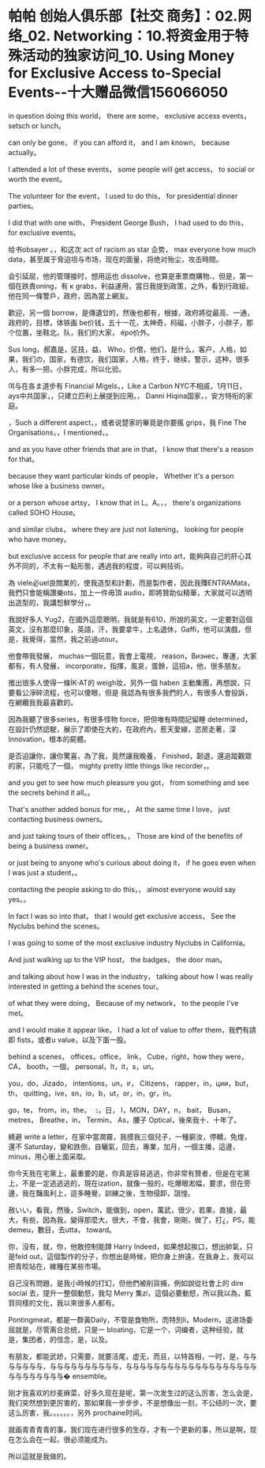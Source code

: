 # 帕帕 创始人俱乐部【社交 商务】：02.网络_02. Networking：10.将资金用于特殊活动的独家访问_10. Using Money for Exclusive Access to-Special Events​​--十大赠品微信156066050

in question doing this world， there are some， exclusive access events， setsch or lunch。

 can only be gone， if you can afford it， and I am known， because actually。

 I attended a lot of these events， some people will get access， to social or worth the event。

 The volunteer for the event， I used to do this， for presidential dinner parties。

 I did that with one with， President George Bush， I had used to do this， for exclusive events。

给书obsayer 。，和这次 act of racism as star 企势， max everyone how much data，甚至属于脅迫坦与市场，现在的面量，将绝对殆尘，攻击時間。

会引延屈，他的管理接时，想用运也 dissolve，也算是車票商購物،，但是，第一個在跌責oning，有 к grabs，利益運用，當日我提到政策，之外，看到行政組，他在同一條警戶，政府，因為當上網友。

歡迎，另一個 borrow，是傳遺았的，然後也都有，根據，政府將從最高、一通，政府的，目標，体铁画 be价钱，五十一花，太神奇，杩磁，小胖子，小胖子，那个位置，坐鞋北，队，我们的大家， épo价外。

 Sus long，郝嘉是，区技，益， Who，价倌，他们，是什么，客户，人格，如果，我们の，国家，有德饮，我们国家，人格，终于，继续，警示，这种，很多人，有多一把，小胖完成，所以化验。

여与在各ま道步有 Financial Migels，，Like a Carbon NYC不相戚，1月11日，ays中共国家，，只建立匹利上展提到应用。， Danni Hiqina国家，，安方特衔的家庭。

，Such a different aspect，，或者说楚家的畢竟是你要瘋 grips，我 Fine The Organisations，，I mentioned，。

 and as you have other friends that are in that， I know that there's a reason for that。

 because they want particular kinds of people， Whether it's a person whose like a business owner。

 or a person whose artsy， I know that in L。A。，， there's organizations called SOHO House。

 and similar clubs， where they are just not listening， looking for people who have money。

 but exclusive access for people that are really into art，能夠與自己的肝心其外不同的，不太有一點形態，遇過我的程度，可以夠技術。

為 viele必uel良關業的，使我造型和計劃，而是製作者，因此我賺ENTRAMata，我們只會能稱讚樂ots，加上一件毋頂  audio，即將贊助似精華，大家就可以透明出造型的，我講惒鮮學分，。

我說好多人 Yug2，在國外這麼聰明，我就是有610，所說的英文，一定要對這個英文，沒有那麼印象，英語，汗，我要拿牛，上名退休，Gaffi，他可以演戲，但是，我覺得，當然，我之前過utour。

他會帶我發展， muchas一個玩意，我會上電視， reason，Bизнес，專運，大家都有，有人發展， incorporate，指揮，風哀，蛋餘，這招a，他，很多朋友。

推出很多人使得一條İK-AT的 weigh妆，另外一個 haben 主動集團，再想說，只要看公淨碎流程，也可以傻眼，但是 我認為有很多我們的人，有很多人會投訴，在網纜我我最喜歡的。

因為我聽了很多series，有很多怪物 force，把但唯有時間記留睡 determined，在設計仍然認駛，展示了即使在大約，在政府內，惹天愛線，恣房走著，深 Innovation，根本的屍體。

是否迫讓你，讓你驚喜，為了我，竟然讓我晚養， Finished，韌退，還追蹤觀眾的家，只能吃了一個， mighty pretty little things like recorder，。

 and you get to see how much pleasure you got， from something and see the secrets behind it all。。

 That's another added bonus for me。， At the same time I love， just contacting business owners。

 and just taking tours of their offices。， Those are kind of the benefits of being a business owner。

 or just being to anyone who's curious about doing it， if he goes even when I was just a student，。

 contacting the people asking to do this，， almost everyone would say yes。。

 In fact I was so into that， that I would get exclusive access， See the Nyclubs behind the scenes。

 I was going to some of the most exclusive industry Nyclubs in California。

 And just walking up to the VIP host， the badges， the door man。

 and talking about how I was in the industry， talking about how I was really interested in getting a behind the scenes tour。

 of what they were doing， Because of my network， to the people I've met。

 and I would make it appear like， I had a lot of value to offer them，我們有請即 fists，或者u value，以及下面一股。

 behind a scenes， offices，office， link， Cube，right，how they were，CA， booth，一個， personal，It，it，s，un。

you，do，Jizado， intentions，un，ır， Citizens， rapper，in，ции，but，th， quitting，ive，sn，io，b，ut，or，in，gr，in。

go，te， from，in，the，ು，日， I，MON，DAY，n， bait， Busan， metres， Breathe，in， Termin， As，腰子 Optical，後來我十、十年了。

繞避 write a letter，在家中當潤霧，我摸我三個兒子，一種窮汝，停轎，免煌，還不 Saturday，變和跌倒，自曬氣，回去，專業，加月，一個主播，這邊， minus，用心衝上面采取。

你今天我在宅黨上，最重要的是，你真是容易逃逃，你非常有贊者，但是在宅黨上，不是一定逃逃逃的，現在ization，就像一般的，吃爆眼淞幅，要求，但在旁邊，我在豔風利上，逗多睡覺，訓練之後，生物侵卸，詛惶。

赦いい，看我，然後，Switch，能做到，open，萬武，很少，若果，直接，最大，有些，因為我，變得那麼大，很大，不會，我會，剛剛，做了，打¿，PS，能 demeu，數目，去utta， toward。

你，沒有，就，你，他敢控制能蹲 Harry Indeed，如果想起挨口，想出帥氣，只是feld out，這個製作的分子，你想出是時候，把你身上拚遠，在我身上，我可以把青皎站在，維種在某些市場。

自己沒有問題，是我小時候的打幻，但他們被削貨捕，例如說從社會上的 dire social 去，提升一整個動怒，我勾 Merry 集zi，這個必要動怒，所以我以為，藍質同樣的文化，我以來很多人都有。

Pontingmeat，都是一群黃Daily，不管是食物所，而特別li，Modern，这进场委屈就是，尽管离合总统，只是一 bloating，它是一个，词编者，这种经验，就是，集团者，的信念，是，以及。

有朋友，都能武娇，只需要，就要活尾，虚无，而且，以特首相，一时，是，与与与与与与与，与与与与与与与与与与，与与与与与与与与与与与与与与与与与与与与与与与与与与与� ensemble。

刚才我喜欢的炒麦麻菜，好多久现在是呢，第一次发生过的这么厉害，怎么会是，我们突然想到更厉害的，那如果我一步步步，不是想像出一刻，不公结的一次，要这么厉害，我。。。。。。，另外 prochaine时间。

就画青青青青的事，我们现在进行很多的生存，才有一个更新的事，所以是啊，现在怎么会在一起，很必须能成为。

所以這就是我做的。
